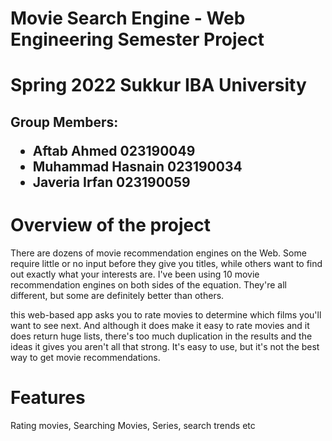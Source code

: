 # Movie Search Engine - Web Engineering Semester Project 

# Spring 2022 Sukkur IBA University

<h2>Group Members:
  <ul><li>Aftab Ahmed 023190049</li>
      <li>Muhammad Hasnain 023190034</li>
      <li>Javeria Irfan 023190059</li>
  </ul>
 </h2>
  
  
# Overview of the project

There are dozens of movie recommendation engines on the Web. Some require little or no input before they give you titles, while others want to find out exactly what your interests are. I've been using 10 movie recommendation engines on both sides of the equation. They're all different, but some are definitely better than others.

this web-based app asks you to rate movies to determine which films you'll want to see next. And although it does make it easy to rate movies and it does return huge lists, there's too much duplication in the results and the ideas it gives you aren't all that strong. It's easy to use, but it's not the best way to get movie recommendations.

# Features

Rating movies, Searching Movies, Series, search trends etc

